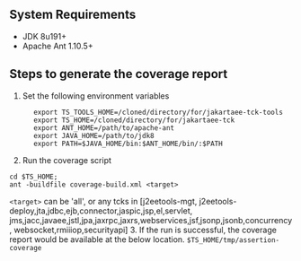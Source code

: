## System Requirements
- JDK 8u191+
- Apache Ant 1.10.5+

## Steps to generate the coverage report


1. Set the following environment variables
```
      export TS_TOOLS_HOME=/cloned/directory/for/jakartaee-tck-tools
      export TS_HOME=/cloned/directory/for/jakartaee-tck
      export ANT_HOME=/path/to/apache-ant
      export JAVA_HOME=/path/to/jdk8
      export PATH=$JAVA_HOME/bin:$ANT_HOME/bin/:$PATH
```
2. Run the coverage script
```
cd $TS_HOME;
ant -buildfile coverage-build.xml <target>
```
`<target>` can be 'all', or any tcks in 
[j2eetools-mgt, j2eetools-deploy,jta,jdbc,ejb,connector,jaspic,jsp,el,servlet,
jms,jacc,javaee,jstl,jpa,jaxrpc,jaxrs,webservices,jsf,jsonp,jsonb,concurrency,
websocket,rmiiiop,securityapi]
3. If the run is successful, the coverage report would be available at the below location.
`$TS_HOME/tmp/assertion-coverage`